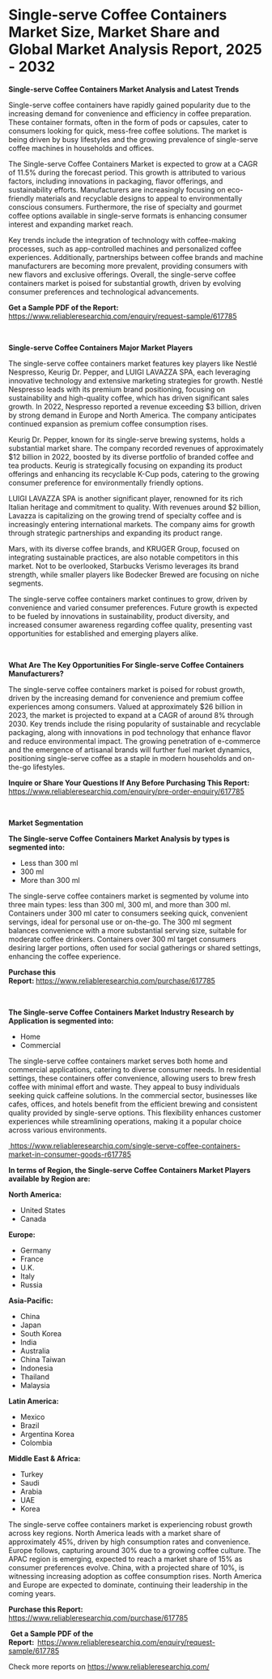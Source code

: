<p><h1>Single-serve Coffee Containers Market Size, Market Share and Global Market Analysis Report, 2025 - 2032</h1></p><p><strong>Single-serve Coffee Containers Market Analysis and Latest Trends</strong></p>
<p><p>Single-serve coffee containers have rapidly gained popularity due to the increasing demand for convenience and efficiency in coffee preparation. These container formats, often in the form of pods or capsules, cater to consumers looking for quick, mess-free coffee solutions. The market is being driven by busy lifestyles and the growing prevalence of single-serve coffee machines in households and offices.</p><p>The Single-serve Coffee Containers Market is expected to grow at a CAGR of 11.5% during the forecast period. This growth is attributed to various factors, including innovations in packaging, flavor offerings, and sustainability efforts. Manufacturers are increasingly focusing on eco-friendly materials and recyclable designs to appeal to environmentally conscious consumers. Furthermore, the rise of specialty and gourmet coffee options available in single-serve formats is enhancing consumer interest and expanding market reach.</p><p>Key trends include the integration of technology with coffee-making processes, such as app-controlled machines and personalized coffee experiences. Additionally, partnerships between coffee brands and machine manufacturers are becoming more prevalent, providing consumers with new flavors and exclusive offerings. Overall, the single-serve coffee containers market is poised for substantial growth, driven by evolving consumer preferences and technological advancements.</p></p>
<p><strong>Get a Sample PDF of the Report:&nbsp;</strong> <a href="https://www.reliableresearchiq.com/enquiry/request-sample/617785?utm_campaign=2458&utm_medium=2&utm_source=Github&utm_content=ia&utm_term=29032025&utm_id=single-serve-coffee-containers">https://www.reliableresearchiq.com/enquiry/request-sample/617785</a></p>
<p>&nbsp;</p>
<p><strong>Single-serve Coffee Containers Major Market Players</strong></p>
<p><p>The single-serve coffee containers market features key players like Nestlé Nespresso, Keurig Dr. Pepper, and LUIGI LAVAZZA SPA, each leveraging innovative technology and extensive marketing strategies for growth. Nestlé Nespresso leads with its premium brand positioning, focusing on sustainability and high-quality coffee, which has driven significant sales growth. In 2022, Nespresso reported a revenue exceeding $3 billion, driven by strong demand in Europe and North America. The company anticipates continued expansion as premium coffee consumption rises.</p><p>Keurig Dr. Pepper, known for its single-serve brewing systems, holds a substantial market share. The company recorded revenues of approximately $12 billion in 2022, boosted by its diverse portfolio of branded coffee and tea products. Keurig is strategically focusing on expanding its product offerings and enhancing its recyclable K-Cup pods, catering to the growing consumer preference for environmentally friendly options.</p><p>LUIGI LAVAZZA SPA is another significant player, renowned for its rich Italian heritage and commitment to quality. With revenues around $2 billion, Lavazza is capitalizing on the growing trend of specialty coffee and is increasingly entering international markets. The company aims for growth through strategic partnerships and expanding its product range.</p><p>Mars, with its diverse coffee brands, and KRUGER Group, focused on integrating sustainable practices, are also notable competitors in this market. Not to be overlooked, Starbucks Verismo leverages its brand strength, while smaller players like Bodecker Brewed are focusing on niche segments.</p><p>The single-serve coffee containers market continues to grow, driven by convenience and varied consumer preferences. Future growth is expected to be fueled by innovations in sustainability, product diversity, and increased consumer awareness regarding coffee quality, presenting vast opportunities for established and emerging players alike.</p></p>
<p>&nbsp;</p>
<p><strong>What Are The Key Opportunities For Single-serve Coffee Containers Manufacturers?</strong></p>
<p><p>The single-serve coffee containers market is poised for robust growth, driven by the increasing demand for convenience and premium coffee experiences among consumers. Valued at approximately $26 billion in 2023, the market is projected to expand at a CAGR of around 8% through 2030. Key trends include the rising popularity of sustainable and recyclable packaging, along with innovations in pod technology that enhance flavor and reduce environmental impact. The growing penetration of e-commerce and the emergence of artisanal brands will further fuel market dynamics, positioning single-serve coffee as a staple in modern households and on-the-go lifestyles.</p></p>
<p><strong>Inquire or Share Your Questions If Any Before Purchasing This Report:</strong> <a href="https://www.reliableresearchiq.com/enquiry/pre-order-enquiry/617785?utm_campaign=2458&utm_medium=2&utm_source=Github&utm_content=ia&utm_term=29032025&utm_id=single-serve-coffee-containers">https://www.reliableresearchiq.com/enquiry/pre-order-enquiry/617785</a></p>
<p>&nbsp;</p>
<p><strong>Market Segmentation</strong></p>
<p><strong>The Single-serve Coffee Containers Market Analysis by types is segmented into:</strong></p>
<p><ul><li>Less than 300 ml</li><li>300 ml</li><li>More than 300 ml</li></ul></p>
<p><p>The single-serve coffee containers market is segmented by volume into three main types: less than 300 ml, 300 ml, and more than 300 ml. Containers under 300 ml cater to consumers seeking quick, convenient servings, ideal for personal use or on-the-go. The 300 ml segment balances convenience with a more substantial serving size, suitable for moderate coffee drinkers. Containers over 300 ml target consumers desiring larger portions, often used for social gatherings or shared settings, enhancing the coffee experience.</p></p>
<p><strong>Purchase this Report:&nbsp;</strong><a href="https://www.reliableresearchiq.com/purchase/617785?utm_campaign=2458&utm_medium=2&utm_source=Github&utm_content=ia&utm_term=29032025&utm_id=single-serve-coffee-containers">https://www.reliableresearchiq.com/purchase/617785</a></p>
<p>&nbsp;</p>
<p><strong>The Single-serve Coffee Containers Market Industry Research by Application is segmented into:</strong></p>
<p><ul><li>Home</li><li>Commercial</li></ul></p>
<p><p>The single-serve coffee containers market serves both home and commercial applications, catering to diverse consumer needs. In residential settings, these containers offer convenience, allowing users to brew fresh coffee with minimal effort and waste. They appeal to busy individuals seeking quick caffeine solutions. In the commercial sector, businesses like cafes, offices, and hotels benefit from the efficient brewing and consistent quality provided by single-serve options. This flexibility enhances customer experiences while streamlining operations, making it a popular choice across various environments.</p></p>
<p><a href="https://www.reliableresearchiq.com/single-serve-coffee-containers-market-in-consumer-goods-r617785?utm_campaign=2458&utm_medium=2&utm_source=Github&utm_content=ia&utm_term=29032025&utm_id=single-serve-coffee-containers">&nbsp;https://www.reliableresearchiq.com/single-serve-coffee-containers-market-in-consumer-goods-r617785</a></p>
<p><strong>In terms of Region, the Single-serve Coffee Containers Market Players available by Region are:</strong></p>
<p>
    <p> <strong> North America: </strong>
        <ul>
            <li>United States</li>
            <li>Canada</li>
        </ul>
        </p> 
    <p> <strong> Europe: </strong>
        <ul>
            <li>Germany</li>
            <li>France</li>
            <li>U.K.</li>
            <li>Italy</li>
            <li>Russia</li>
        </ul>
        </p> 
    <p> <strong> Asia-Pacific: </strong>
        <ul>
            <li>China</li>
            <li>Japan</li>
            <li>South Korea</li>
            <li>India</li>
            <li>Australia</li>
            <li>China Taiwan</li>
            <li>Indonesia</li>
            <li>Thailand</li>
            <li>Malaysia</li>
        </ul>
        </p> 
    <p> <strong> Latin America: </strong>
        <ul>
            <li>Mexico</li>
            <li>Brazil</li>
            <li>Argentina Korea</li>
            <li>Colombia</li>
        </ul>
        </p> 
    <p> <strong> Middle East & Africa: </strong>
        <ul>
            <li>Turkey</li>
            <li>Saudi</li>
            <li>Arabia</li>
            <li>UAE</li>
            <li>Korea</li>
        </ul>
    </p>
    </p>
<p><p>The single-serve coffee containers market is experiencing robust growth across key regions. North America leads with a market share of approximately 45%, driven by high consumption rates and convenience. Europe follows, capturing around 30% due to a growing coffee culture. The APAC region is emerging, expected to reach a market share of 15% as consumer preferences evolve. China, with a projected share of 10%, is witnessing increasing adoption as coffee consumption rises. North America and Europe are expected to dominate, continuing their leadership in the coming years.</p></p>
<p><strong>Purchase this Report: </strong><a href="https://www.reliableresearchiq.com/purchase/617785?utm_campaign=2458&utm_medium=2&utm_source=Github&utm_content=ia&utm_term=29032025&utm_id=single-serve-coffee-containers">https://www.reliableresearchiq.com/purchase/617785</a></p>
<p>&nbsp;<strong>Get a Sample PDF of the Report:&nbsp;&nbsp;</strong><a href="https://www.reliableresearchiq.com/enquiry/request-sample/617785?utm_campaign=2458&utm_medium=2&utm_source=Github&utm_content=ia&utm_term=29032025&utm_id=single-serve-coffee-containers">https://www.reliableresearchiq.com/enquiry/request-sample/617785</a></p>
<p><strong></strong></p>
<p>Check more reports on <a href="https://www.reliableresearchiq.com/?utm_campaign=2458&utm_medium=2&utm_source=Github&utm_content=ia&utm_term=29032025&utm_id=single-serve-coffee-containers">https://www.reliableresearchiq.com/</a></p>
